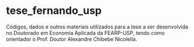 # tese_fernando_usp
Códigos, dados e outros materiais utilizados para a tese a ser desenvolvida no Doutorado em Economia Aplicada da FEARP-USP, tendo como orientador o Prof. Doutor Alexandre Chibebe Nicolella.
